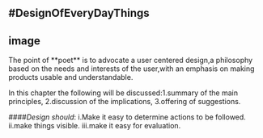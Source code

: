 #DesignOfEveryDayThings
---
image
---
<p>The point of  **poet**  is to advocate a user centered design,a  philosophy based on the needs and interests of the user,with an emphasis on making products usable and understandable.
</p>
In this chapter the following will be discussed:1.summary of the main principles,
                                                   2.discussion of the implications,
                                                   3.offering of suggestions.

####*Design should*:
                    i.Make it easy to determine actions to be followed.
                    ii.make things visible.
                    iii.make it easy for evaluation.
                    
